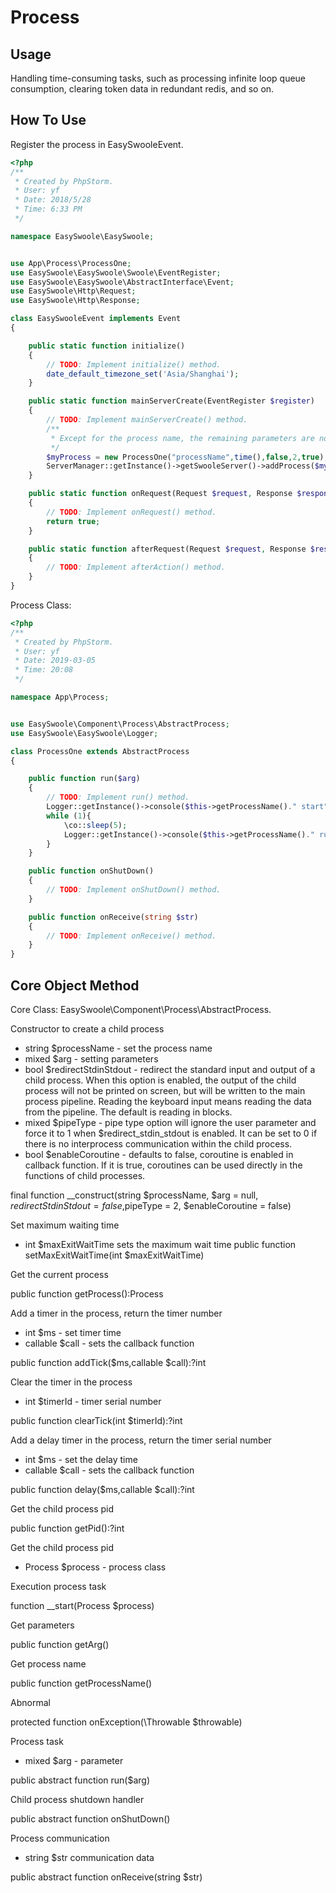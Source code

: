 # Process

## Usage

Handling time-consuming tasks, such as processing infinite loop queue consumption, clearing token data in redundant redis, and so on.

## How To Use

Register the process in EasySwooleEvent.

```php
<?php
/**
 * Created by PhpStorm.
 * User: yf
 * Date: 2018/5/28
 * Time: 6:33 PM
 */

namespace EasySwoole\EasySwoole;


use App\Process\ProcessOne;
use EasySwoole\EasySwoole\Swoole\EventRegister;
use EasySwoole\EasySwoole\AbstractInterface\Event;
use EasySwoole\Http\Request;
use EasySwoole\Http\Response;

class EasySwooleEvent implements Event
{

    public static function initialize()
    {
        // TODO: Implement initialize() method.
        date_default_timezone_set('Asia/Shanghai');
    }

    public static function mainServerCreate(EventRegister $register)
    {
        // TODO: Implement mainServerCreate() method.
        /**
         * Except for the process name, the remaining parameters are not required
         */
        $myProcess = new ProcessOne("processName",time(),false,2,true);
        ServerManager::getInstance()->getSwooleServer()->addProcess($myProcess->getProcess());
    }

    public static function onRequest(Request $request, Response $response): bool
    {
        // TODO: Implement onRequest() method.
        return true;
    }

    public static function afterRequest(Request $request, Response $response): void
    {
        // TODO: Implement afterAction() method.
    }
}
```

Process Class:

```php
<?php
/**
 * Created by PhpStorm.
 * User: yf
 * Date: 2019-03-05
 * Time: 20:08
 */

namespace App\Process;


use EasySwoole\Component\Process\AbstractProcess;
use EasySwoole\EasySwoole\Logger;

class ProcessOne extends AbstractProcess
{

    public function run($arg)
    {
        // TODO: Implement run() method.
        Logger::getInstance()->console($this->getProcessName()." start");
        while (1){
            \co::sleep(5);
            Logger::getInstance()->console($this->getProcessName()." run");
        }
    }

    public function onShutDown()
    {
        // TODO: Implement onShutDown() method.
    }

    public function onReceive(string $str)
    {
        // TODO: Implement onReceive() method.
    }
}
```

## Core Object Method

Core Class: EasySwoole\Component\Process\AbstractProcess.

Constructor to create a child process

* string $processName - set the process name
* mixed $arg - setting parameters
* bool $redirectStdinStdout - redirect the standard input and output of a child process. When this option is enabled, the output of the child process will not be printed on screen, but will be written to the main process pipeline. Reading the keyboard input means reading the data from the pipeline. The default is reading in blocks.
* mixed $pipeType - pipe type option will ignore the user parameter and force it to 1 when $redirect_stdin_stdout is enabled. It can be set to 0 if there is no interprocess communication within the child process.
* bool $enableCoroutine - defaults to false, coroutine is enabled in callback function. If it is true, coroutines can be used directly in the functions of child processes. 

final function __construct(string $processName, $arg = null, $redirectStdinStdout = false,$pipeType = 2, $enableCoroutine = false)

Set maximum waiting time

* int $maxExitWaitTime sets the maximum wait time
public function setMaxExitWaitTime(int $maxExitWaitTime)

Get the current process

public function getProcess():Process

Add a timer in the process, return the timer number

* int $ms - set timer time
* callable $call - sets the callback function

public function addTick($ms,callable $call):?int

Clear the timer in the process

* int $timerId - timer serial number

public function clearTick(int $timerId):?int

Add a delay timer in the process, return the timer serial number

* int $ms - set the delay time
* callable $call - sets the callback function

public function delay($ms,callable $call):?int

Get the child process pid

public function getPid():?int

Get the child process pid

* Process $process - process class

Execution process task

function __start(Process $process)

Get parameters

public function getArg()

Get process name

public function getProcessName()

Abnormal

protected function onException(\Throwable $throwable)

Process task

* mixed $arg - parameter

public abstract function run($arg)

Child process shutdown handler

public abstract function onShutDown()

Process communication

* string $str communication data

public abstract function onReceive(string $str)
